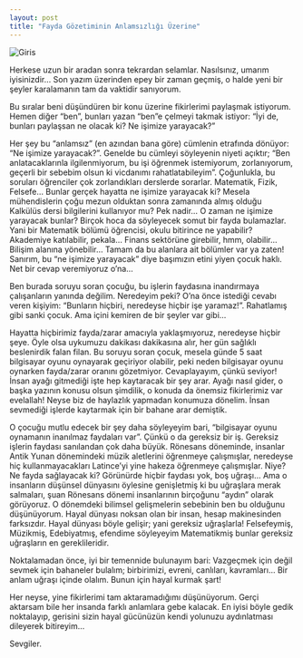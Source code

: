```yaml
---
layout: post
title: "Fayda Gözetiminin Anlamsızlığı Üzerine"
---
```


![Giris](https://miro.medium.com/v2/resize:fit:828/format:webp/1*M_pbTc0HvQtS3KHnBHd1bg.jpeg)

Herkese uzun bir aradan sonra tekrardan selamlar. Nasılsınız, umarım iyisinizdir… Son yazım üzerinden epey bir zaman geçmiş, o halde yeni bir şeyler karalamanın tam da vaktidir sanıyorum.

Bu sıralar beni düşündüren bir konu üzerine fikirlerimi paylaşmak istiyorum. Hemen diğer “ben”, bunları yazan “ben”e çelmeyi takmak istiyor: “İyi de, bunları paylaşsan ne olacak ki? Ne işimize yarayacak?”

Her şey bu “anlamsız” (en azından bana göre) cümlenin etrafında dönüyor: “Ne işimize yarayacak?”. Genelde bu cümleyi söyleyenin niyeti açıktır; “Ben anlatacaklarınla ilgilenmiyorum, bu işi öğrenmek istemiyorum, zorlanıyorum, geçerli bir sebebim olsun ki vicdanımı rahatlatabileyim”. Çoğunlukla, bu soruları öğrenciler çok zorlandıkları derslerde sorarlar. Matematik, Fizik, Felsefe… Bunlar gerçek hayatta ne işimize yarayacak ki? Mesela mühendislerin çoğu mezun olduktan sonra zamanında almış olduğu Kalkülüs dersi bilgilerini kullanıyor mu? Pek nadir… O zaman ne işimize yarayacak bunlar? Birçok hoca da söyleyecek somut bir fayda bulamazlar. Yani bir Matematik bölümü öğrencisi, okulu bitirince ne yapabilir? Akademiye katılabilir, pekala… Finans sektörüne girebilir, hmm, olabilir… Bilişim alanına yönebilir… Tamam da bu alanlara ait bölümler var ya zaten! Sanırım, bu “ne işimize yarayacak” diye başımızın etini yiyen çocuk haklı. Net bir cevap veremiyoruz o’na…

Ben burada soruyu soran çocuğu, bu işlerin faydasına inandırmaya çalışanların yanında değilim. Neredeyim peki? O’na önce istediği cevabı veren kişiyim: “Bunların hiçbiri, neredeyse hiçbir işe yaramaz!”. Rahatlamış gibi sanki çocuk. Ama içini kemiren de bir şeyler var gibi...

Hayatta hiçbirimiz fayda/zarar amacıyla yaklaşmıyoruz, neredeyse hiçbir şeye. Öyle olsa uykumuzu dakikası dakikasına alır, her gün sağlıklı beslenirdik falan filan. Bu soruyu soran çocuk, mesela günde 5 saat bilgisayar oyunu oynayarak geçiriyor olabilir, peki neden bilgisayar oyunu oynarken fayda/zarar oranını gözetmiyor. Cevaplayayım, çünkü seviyor! İnsan ayağı gitmediği işte hep kaytaracak bir şey arar. Ayağı nasıl gider, o başka yazının konusu olsun şimdilik, o konuda da önemsiz fikirlerimiz var evelallah! Neyse biz de haylazlık yapmadan konumuza dönelim. İnsan sevmediği işlerde kaytarmak için bir bahane arar demiştik.

O çocuğu mutlu edecek bir şey daha söyleyeyim bari, “bilgisayar oyunu oynamanın inanılmaz faydaları var”. Çünkü o da gereksiz bir iş. Gereksiz işlerin faydası sanılandan çok daha büyük. Rönesans döneminde, insanlar Antik Yunan dönemindeki müzik aletlerini öğrenmeye çalışmışlar, neredeyse hiç kullanmayacakları Latince’yi yine hakeza öğrenmeye çalışmışlar. Niye? Ne fayda sağlayacak ki? Görünürde hiçbir faydası yok, boş uğraşı… Ama o insanların düşünsel dünyasını öylesine genişletmiş ki bu uğraşlara merak salmaları, şuan Rönesans dönemi insanlarının birçoğunu “aydın” olarak görüyoruz. O dönemdeki bilimsel gelişmelerin sebebinin ben bu olduğunu düşünüyorum. Hayal dünyası noksan olan bir insan, hesap makinesinden farksızdır. Hayal dünyası böyle gelişir; yani gereksiz uğraşlarla! Felsefeymiş, Müzikmiş, Edebiyatmış, efendime söyleyeyim Matematikmiş bunlar gereksiz uğraşların en gereklileridir.

Noktalamadan önce, iyi bir temennide bulunayım bari: Vazgeçmek için değil sevmek için bahaneler bulalım; birbirimizi, evreni, canlıları, kavramları… Bir anlam uğraşı içinde olalım. Bunun için hayal kurmak şart!

Her neyse, yine fikirlerimi tam aktaramadığımı düşünüyorum. Gerçi aktarsam bile her insanda farklı anlamlara gebe kalacak. En iyisi böyle gedik noktalayıp, gerisini sizin hayal gücünüzün kendi yolunuzu aydınlatması dileyerek bitireyim…

Sevgiler.
